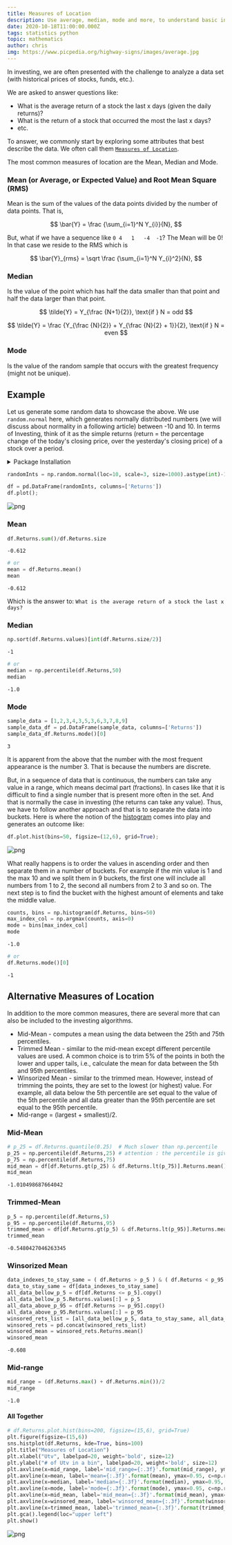```yaml
---
title: Measures of Location
description: Use average, median, mode and more, to understand basic investing.
date: 2020-10-18T11:00:00.000Z
tags: statistics python
topic: mathematics
author: chris
img: https://www.picpedia.org/highway-signs/images/average.jpg
---
```


In investing, we are often presented with the challenge to analyze a data set (with historical prices of stocks, funds, etc.). 

We are asked to answer questions like:

* What is the average return of a stock the last x days (given the daily returns)?
* What is the return of a stock that occurred the most the last x days?
* etc. 

To answer, we commonly start by exploring some attributes that best describe the data. We often call them [`Measures of Location`](https://www.encyclopedia.com/computing/dictionaries-thesauruses-pictures-and-press-releases/measures-location).

The most common measures of location are the Mean, Median and Mode.

### Mean (or **Average**, or **Expected Value**) and Root Mean Square (RMS)

Mean is the sum of the values of the data points divided by the number of data points. That is,

$$ 
\bar{Y} = \frac {\sum_{i=1}^N Y_{i}}{N},
$$

But, what if we have a sequence like `0	4	1	-4	-1`? The Mean will be 0! In that case we reside to the RMS which is 

$$
\bar{Y}_{rms} = \sqrt \frac {\sum_{i=1}^N Y_{i}^2}{N},
$$

### Median

Is the value of the point which has half the data smaller than that point and half the data larger than that point.

$$
\tilde{Y} = Y_{\frac {N+1}{2}}, \text{if } N = odd
$$

$$
\tilde{Y} = \frac {Y_{\frac {N}{2}} + Y_{\frac {N}{2} + 1}}{2}, \text{if } N = even
$$

### Mode

Is the value of the random sample that occurs with the greatest frequency (might not be unique).

## Example

Let us generate some random data to showcase the above. We use `random.normal` here, which generates normally distributed numbers (we will discuss about normality in a following article) between -10 and 10. In terms of Investing, think of it as the simple returns (return = the percentage change of the today's closing price, over the yesterday's closing price) of a stock over a period.

<details><summary>Package Installation</summary>
<p>

```python
import pandas as pd
import numpy as np
import matplotlib.pyplot as plt
import seaborn as sns
sns.set() 
```

</p>
</details>

```python
randomInts = np.random.normal(loc=10, scale=3, size=1000).astype(int)-10

df = pd.DataFrame(randomInts, columns=['Returns'])
df.plot();
```
   
![png](measures-of-location/measures-of-location_3_0.png)

### Mean

```python
df.Returns.sum()/df.Returns.size
```
    -0.612

```python
# or
mean = df.Returns.mean()
mean
```
    -0.612

Which is the answer to: `What is the average return of a stock the last x days?`

### Median

```python
np.sort(df.Returns.values)[int(df.Returns.size/2)]
```
    -1

```python
# or
median = np.percentile(df.Returns,50)
median
```
    -1.0

### Mode

```python
sample_data = [1,2,3,4,3,5,3,6,3,7,8,9]
sample_data_df = pd.DataFrame(sample_data, columns=['Returns'])
sample_data_df.Returns.mode()[0]
```
    3

It is apparent from the above that the number with the most frequent appearance is the number 3. That is because the numbers are discrete.

But, in a sequence of data that is continuous, the numbers can take any value in a range, which means decimal part (fractions). In cases like that it is difficult to find a single number that is present more often in the set. And that is normally the case in investing (the returns can take any value). Thus, we have to follow another approach and that is to separate the data into buckets. Here is where the notion of the [histogram](https://en.wikipedia.org/wiki/Histogram) comes into play and generates an outcome like:


```python
df.plot.hist(bins=50, figsize=(12,6), grid=True);
```
    
![png](measures-of-location/measures-of-location_14_0.png)

What really happens is to order the values in ascending order and then separate them in a number of buckets. For example if the min value is 1 and the max 10 and we split them in 9 buckets, the first one will include all numbers from 1 to 2, the second all numbers from 2 to 3 and so on. The next step is to find the bucket with the highest amount of elements and take the middle value.  

```python
counts, bins = np.histogram(df.Returns, bins=50)
max_index_col = np.argmax(counts, axis=0)
mode = bins[max_index_col]
mode
```
    -1.0

```python
# or
df.Returns.mode()[0]
```
    -1


## Alternative Measures of Location

In addition to the more common measures, there are several more that can also be included to the investing algorithms. 

* Mid-Mean - computes a mean using the data between the 25th and 75th percentiles.
* Trimmed Mean - similar to the mid-mean except different percentile values are used. A common choice is to trim 5% of the points in both the lower and upper tails, i.e., calculate the mean for data between the 5th and 95th percentiles.
* Winsorized Mean - similar to the trimmed mean. However, instead of trimming the points, they are set to the lowest (or highest) value. For example, all data below the 5th percentile are set equal to the value of the 5th percentile and all data greater than the 95th percentile are set equal to the 95th percentile.
* Mid-range = (largest + smallest)/2.

### Mid-Mean

```python
# p_25 = df.Returns.quantile(0.25)  # Much slower than np.percentile
p_25 = np.percentile(df.Returns,25) # attention : the percentile is given in percent (5 = 5%)
p_75 = np.percentile(df.Returns,75)
mid_mean = df[df.Returns.gt(p_25) & df.Returns.lt(p_75)].Returns.mean()
mid_mean
```
    -1.010498687664042

### Trimmed-Mean

```python
p_5 = np.percentile(df.Returns,5)
p_95 = np.percentile(df.Returns,95)
trimmed_mean = df[df.Returns.gt(p_5) & df.Returns.lt(p_95)].Returns.mean()
trimmed_mean
```
    -0.5480427046263345

### Winsorized Mean

```python
data_indexes_to_stay_same = ( df.Returns > p_5 ) & ( df.Returns < p_95 )
data_to_stay_same = df[data_indexes_to_stay_same]
all_data_bellow_p_5 = df[df.Returns <= p_5].copy()
all_data_bellow_p_5.Returns.values[:] = p_5
all_data_above_p_95 = df[df.Returns >= p_95].copy()
all_data_above_p_95.Returns.values[:] = p_95
winsored_rets_list = [all_data_bellow_p_5, data_to_stay_same, all_data_above_p_95]
winsored_rets = pd.concat(winsored_rets_list)
winsored_mean = winsored_rets.Returns.mean()
winsored_mean
```
    -0.608

### Mid-range

```python
mid_range = (df.Returns.max() + df.Returns.min())/2
mid_range
```
    -1.0

#### All Together

```python
# df.Returns.plot.hist(bins=200, figsize=(15,6), grid=True)
plt.figure(figsize=(15,6))
sns.histplot(df.Returns, kde=True, bins=100)
plt.title("Measures of Location")
plt.xlabel("Utv", labelpad=20, weight='bold', size=12)
plt.ylabel("# of Utv in a bin", labelpad=20, weight='bold', size=12)
plt.axvline(x=mid_range, label='mid_range={:.3f}'.format(mid_range), ymax=0.95, c=np.random.rand(3,))
plt.axvline(x=mean, label='mean={:.3f}'.format(mean), ymax=0.95, c=np.random.rand(3,))
plt.axvline(x=median, label='median={:.3f}'.format(median), ymax=0.95, c=np.random.rand(3,))
plt.axvline(x=mode, label='mode={:.3f}'.format(mode), ymax=0.95, c=np.random.rand(3,))
plt.axvline(x=mid_mean, label='mid_mean={:.3f}'.format(mid_mean), ymax=0.95, c=np.random.rand(3,))
plt.axvline(x=winsored_mean, label='winsored_mean={:.3f}'.format(winsored_mean), ymax=0.95, c=np.random.rand(3,))
plt.axvline(x=trimmed_mean, label='trimmed_mean={:.3f}'.format(trimmed_mean), ymax=0.95, c=np.random.rand(3,))
plt.gca().legend(loc="upper left")
plt.show()
```

![png](measures-of-location/measures-of-location_28_0.png)
